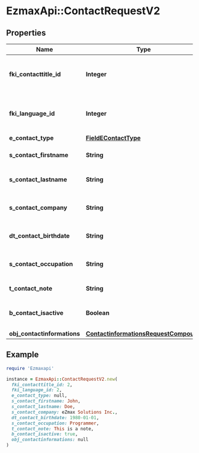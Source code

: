 # EzmaxApi::ContactRequestV2

## Properties

| Name | Type | Description | Notes |
| ---- | ---- | ----------- | ----- |
| **fki_contacttitle_id** | **Integer** | The unique ID of the Contacttitle.  Valid values:  |Value|Description| |-|-| |1|Ms.| |2|Mr.| |4|(Blank)| |5|Me (For Notaries)| |  |
| **fki_language_id** | **Integer** | The unique ID of the Language.  Valid values:  |Value|Description| |-|-| |1|French| |2|English| |  |
| **e_contact_type** | [**FieldEContactType**](FieldEContactType.md) |  |  |
| **s_contact_firstname** | **String** | The First name of the contact |  |
| **s_contact_lastname** | **String** | The Last name of the contact |  |
| **s_contact_company** | **String** | The Company name of the contact | [optional] |
| **dt_contact_birthdate** | **String** | The Birth Date of the contact | [optional] |
| **s_contact_occupation** | **String** | The occupation of the Contact | [optional] |
| **t_contact_note** | **String** | The note of the Contact | [optional] |
| **b_contact_isactive** | **Boolean** | Whether the contact is active or not | [optional] |
| **obj_contactinformations** | [**ContactinformationsRequestCompound**](ContactinformationsRequestCompound.md) |  |  |

## Example

```ruby
require 'Ezmaxapi'

instance = EzmaxApi::ContactRequestV2.new(
  fki_contacttitle_id: 2,
  fki_language_id: 2,
  e_contact_type: null,
  s_contact_firstname: John,
  s_contact_lastname: Doe,
  s_contact_company: eZmax Solutions Inc.,
  dt_contact_birthdate: 1980-01-01,
  s_contact_occupation: Programmer,
  t_contact_note: This is a note,
  b_contact_isactive: true,
  obj_contactinformations: null
)
```

